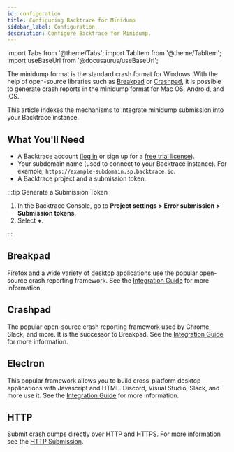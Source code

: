 ```yaml
---
id: configuration
title: Configuring Backtrace for Minidump
sidebar_label: Configuration
description: Configure Backtrace for Minidump.
---
```


import Tabs from '@theme/Tabs';
import TabItem from '@theme/TabItem';
import useBaseUrl from '@docusaurus/useBaseUrl';

The minidump format is the standard crash format for Windows. With the help of open-source libraries such as [Breakpad](https://chromium.googlesource.com/breakpad/breakpad/) or [Crashpad](https://chromium.googlesource.com/crashpad/crashpad/), it is possible to generate crash reports in the minidump format for Mac OS, Android, and iOS.

This article indexes the mechanisms to integrate minidump submission into your Backtrace instance.

## What You'll Need

- A Backtrace account ([log in](https://backtrace.io/login) or sign up for a [free trial license](https://backtrace.io/sign-up)).
- Your subdomain name (used to connect to your Backtrace instance). For example, `https://example-subdomain.sp.backtrace.io`.
- A Backtrace project and a submission token.

:::tip Generate a Submission Token

1. In the Backtrace Console, go to **Project settings > Error submission > Submission tokens**.
1. Select **+**.

:::

## Breakpad

Firefox and a wide variety of desktop applications use the popular open-source crash reporting framework. See the [Integration Guide](/error-reporting/platform-integrations/minidump/breakpad) for more information.

## Crashpad

The popular open-source crash reporting framework used by Chrome, Slack, and more. It is the successor to Breakpad. See the [Integration Guide](/error-reporting/platform-integrations/minidump/crashpad) for more information.

## Electron

This popular framework allows you to build cross-platform desktop applications with Javascript and HTML. Discord, Visual Studio, Slack, and more use it. See the [Integration Guide](/error-reporting/platform-integrations/minidump/electron) for more information.

## HTTP

Submit crash dumps directly over HTTP and HTTPS. For more information see the [HTTP Submission](/error-reporting/platform-integrations/minidump/http-submission).
